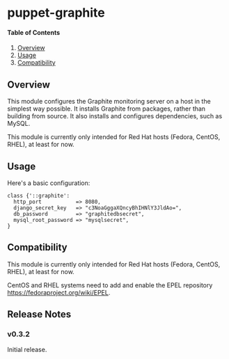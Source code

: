 # puppet-graphite

#### Table of Contents

 1. [Overview](#overview)
 2. [Usage](#usage)
 3. [Compatibility](#compatibility)

## Overview

This module configures the Graphite monitoring server on a host in the simplest
way possible. It installs Graphite from packages, rather than building from
source. It also installs and configures dependencies, such as MySQL.

This module is currently only intended for Red Hat hosts (Fedora, CentOS,
RHEL), at least for now.

## Usage

Here's a basic configuration:

    class {'::graphite':
      http_port           => 8080,
      django_secret_key   => "c3NoaGggaXQncyBhIHNlY3JldAo=",
      db_password         => "graphitedbsecret",
      mysql_root_password => "mysqlsecret",
    }

## Compatibility

This module is currently only intended for Red Hat hosts (Fedora, CentOS,
RHEL), at least for now.

CentOS and RHEL systems need to add and enable the EPEL repository <https://fedoraproject.org/wiki/EPEL>.

## Release Notes

### v0.3.2

Initial release.
